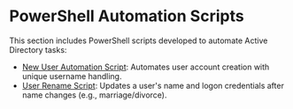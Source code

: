 # PowerShell Automation Scripts

This section includes PowerShell scripts developed to automate Active Directory tasks:

- [New User Automation Script](powershell-scripts/new-user-automation/README.md): Automates user account creation with unique username handling.
- [User Rename Script](powershell-scripts/rename-user/README.md): Updates a user's name and logon credentials after name changes (e.g., marriage/divorce).
